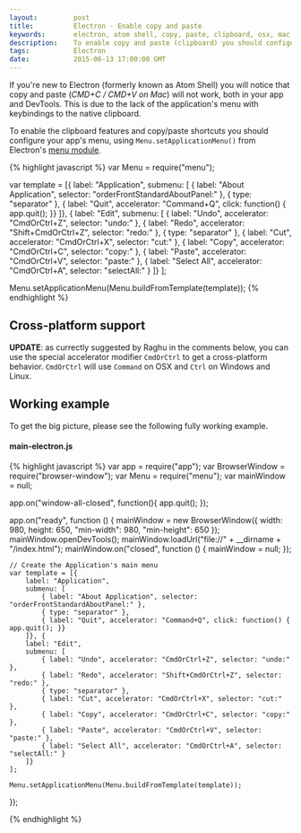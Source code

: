 ```yaml
---
layout:         post
title:          Electron - Enable copy and paste
keywords:       electron, atom shell, copy, paste, clipboard, osx, mac
description:    To enable copy and paste (clipboard) you should configure you app's menu, using Menu.setApplicationMenu() - See an example
tags:           Electron
date:           2015-06-13 17:00:00 GMT
---
```


If you're new to Electron (formerly known as Atom Shell) you will notice that copy and paste (*CMD+C / CMD+V on Mac*) will not work, both in your app and DevTools. This is due to the lack of the application's menu with keybindings to the native clipboard.

To enable the clipboard features and copy/paste shortcuts you should configure your app's menu, using `Menu.setApplicationMenu()` from Electron's [menu module](https://github.com/atom/electron/blob/master/docs/api/menu.md).

{% highlight javascript %}
var Menu = require("menu");

var template = [{
    label: "Application",
    submenu: [
        { label: "About Application", selector: "orderFrontStandardAboutPanel:" },
        { type: "separator" },
        { label: "Quit", accelerator: "Command+Q", click: function() { app.quit(); }}
    ]}, {
    label: "Edit",
    submenu: [
        { label: "Undo", accelerator: "CmdOrCtrl+Z", selector: "undo:" },
        { label: "Redo", accelerator: "Shift+CmdOrCtrl+Z", selector: "redo:" },
        { type: "separator" },
        { label: "Cut", accelerator: "CmdOrCtrl+X", selector: "cut:" },
        { label: "Copy", accelerator: "CmdOrCtrl+C", selector: "copy:" },
        { label: "Paste", accelerator: "CmdOrCtrl+V", selector: "paste:" },
        { label: "Select All", accelerator: "CmdOrCtrl+A", selector: "selectAll:" }
    ]}
];

Menu.setApplicationMenu(Menu.buildFromTemplate(template));
{% endhighlight %}


## Cross-platform support

**UPDATE**: as currectly suggested by Raghu in the comments below, you can use the special accelerator modifier `CmdOrCtrl` to get a cross-platform behavior. `CmdOrCtrl` will use `Command` on OSX and `Ctrl` on Windows and Linux.


## Working example

To get the big picture, please see the following fully working example.

#### main-electron.js

{% highlight javascript %}
var app = require("app");
var BrowserWindow = require("browser-window");
var Menu = require("menu");
var mainWindow = null;

app.on("window-all-closed", function(){
    app.quit();
});

app.on("ready", function () {
    mainWindow = new BrowserWindow({
        width: 980,
        height: 650,
        "min-width": 980,
        "min-height": 650
    });
    mainWindow.openDevTools();
    mainWindow.loadUrl("file://" + __dirname + "/index.html");
    mainWindow.on("closed", function () {
        mainWindow =  null;
    });

    // Create the Application's main menu
    var template = [{
        label: "Application",
        submenu: [
            { label: "About Application", selector: "orderFrontStandardAboutPanel:" },
            { type: "separator" },
            { label: "Quit", accelerator: "Command+Q", click: function() { app.quit(); }}
        ]}, {
        label: "Edit",
        submenu: [
            { label: "Undo", accelerator: "CmdOrCtrl+Z", selector: "undo:" },
            { label: "Redo", accelerator: "Shift+CmdOrCtrl+Z", selector: "redo:" },
            { type: "separator" },
            { label: "Cut", accelerator: "CmdOrCtrl+X", selector: "cut:" },
            { label: "Copy", accelerator: "CmdOrCtrl+C", selector: "copy:" },
            { label: "Paste", accelerator: "CmdOrCtrl+V", selector: "paste:" },
            { label: "Select All", accelerator: "CmdOrCtrl+A", selector: "selectAll:" }
        ]}
    ];

    Menu.setApplicationMenu(Menu.buildFromTemplate(template));
});

{% endhighlight %}
